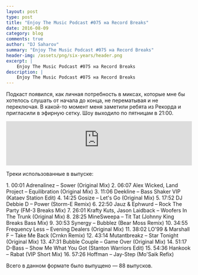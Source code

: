 ```yaml
---
layout: post
type: post
title: "Enjoy The Music Podcast #075 на Record Breaks"
date: 2016-08-09
category: blog
comments: true
author: "DJ Saharov"
summary: "Enjoy The Music Podcast #075 на Record Breaks"
header-img: /assets/png/six-years/header.png
excerpt: |
    Enjoy The Music Podcast #075 на Record Breaks
description: |
    Enjoy The Music Podcast #075 на Record Breaks
---
```


<p>
<span class="firstcharacter">П</span>одкаст появился, как личная потребность в миксах, которые мне бы хотелось слушать от начала до конца, не перематывая и не переключая. В какой-то момент меня заметили ребята из Рекорда и пригласили в эфирную сетку. Шоу выходило по пятницам в 21:00.
</p>

<iframe width="100%" height="120" src="https://player-widget.mixcloud.com/widget/iframe/?hide_cover=1&feed=%2Fdjsaharovofficial%2Fenjoy-the-music-podcast-075%2F" frameborder="0" allow="encrypted-media; fullscreen; autoplay; idle-detection; speaker-selection; web-share;" ></iframe>

<p>Треки использованные в выпуске:</p>
1. 00:01 Adrenalinez – Sower (Original Mix)
2. 06:07 Alex Wicked, Land Project – Equilibration (Original Mix)
3. 11:06 Deekline – Bass Shaker VIP (Kataev Station Edit)
4. 14:25 Gosize – Let's Go (Original Mix)
5. 17:52 DJ Debbie D – Power (Storm-E Remix)
6. 22:50 Jauz & Ephwurd – Rock The Party (FM-3 Breaks Mix)
7. 26:01 Krafty Kuts, Jason Laidback – Woofers In The Trunk (Original Mix)
8. 28:25 MineSweepa – Tit Tat (Johnny King Breaks Bass Mix)
9. 30:53 Synergy – Bubblez (Bear Moss Remix)
10. 34:55 Frequency Less – Evening Dealers (Original Mix)
11. 38:02 LO'99 & Marshall F – Take Me Back (Crnkn Remix)
12. 43:14 Mutantbreakz – Star Tonight (Original Mix)
13. 47:31 Bubble Couple – Game Over (Original Mix)
14. 51:17 D-Bass – Show Me What You Got (Stanton Warriors Edit)
15. 54:36 Hankook – Rabat (VIP Short Mix)
16. 57:26 Hoffman – Jay-Step (Mo'Saik Refix)

<p>Всего в данном формате было выпущено &mdash; 88 выпусков.</p>